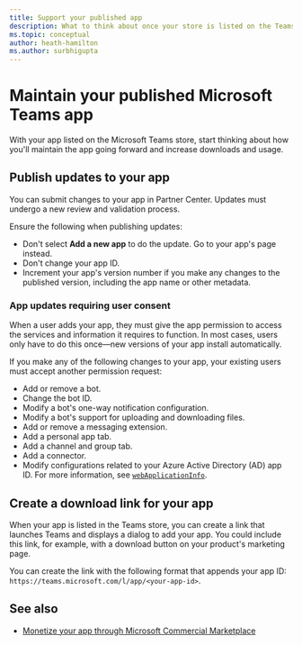 ```yaml
---
title: Support your published app
description: What to think about once your store is listed on the Teams store and AppSource.
ms.topic: conceptual
author: heath-hamilton
ms.author: surbhigupta
---
```

# Maintain your published Microsoft Teams app

With your app listed on the Microsoft Teams store, start thinking about how you'll maintain the app going forward and increase downloads and usage.

## Publish updates to your app

You can submit changes to your app in Partner Center. Updates must undergo a new review and validation process.

Ensure the following when publishing updates:

* Don't select **Add a new app** to do the update. Go to your app's page instead.
* Don't change your app ID.
* Increment your app's version number if you make any changes to the published version, including the app name or other metadata.

### App updates requiring user consent

When a user adds your app, they must give the app permission to access the services and information it requires to function. In most cases, users only have to do this once&#8212;new versions of your app install automatically.

If you make any of the following changes to your app, your existing users must accept another permission request:

* Add or remove a bot.
* Change the bot ID.
* Modify a bot's one-way notification configuration.
* Modify a bot's support for uploading and downloading files.
* Add or remove a messaging extension.
* Add a personal app tab.
* Add a channel and group tab.
* Add a connector.
* Modify configurations related to your Azure Active Directory (AD) app ID. For more information, see [`webApplicationInfo`](~/resources/schema/manifest-schema.md#webapplicationinfo).

## Create a download link for your app

When your app is listed in the Teams store, you can create a link that launches Teams and displays a dialog to add your app. You could include this link, for example, with a download button on your product's marketing page.

You can create the link with the following format that appends your app ID: `https://teams.microsoft.com/l/app/<your-app-id>`.

## See also

* [Monetize your app through Microsoft Commercial Marketplace](/office/dev/store/monetize-addins-through-microsoft-commercial-marketplace)
